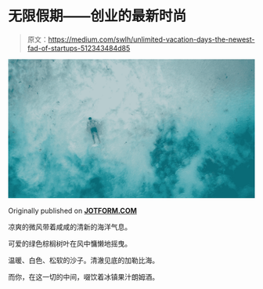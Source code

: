 # 无限假期——创业的最新时尚

> 原文：<https://medium.com/swlh/unlimited-vacation-days-the-newest-fad-of-startups-512343484d85>

![](img/8ea9e1aa40e9c88b083754de66577945.png)

Originally published on [**JOTFORM.COM**](http://jotform.com)

凉爽的微风带着咸咸的清新的海洋气息。

可爱的绿色棕榈树叶在风中慵懒地摇曳。

温暖、白色、松软的沙子。清澈见底的加勒比海。

而你，在这一切的中间，啜饮着冰镇果汁朗姆酒。